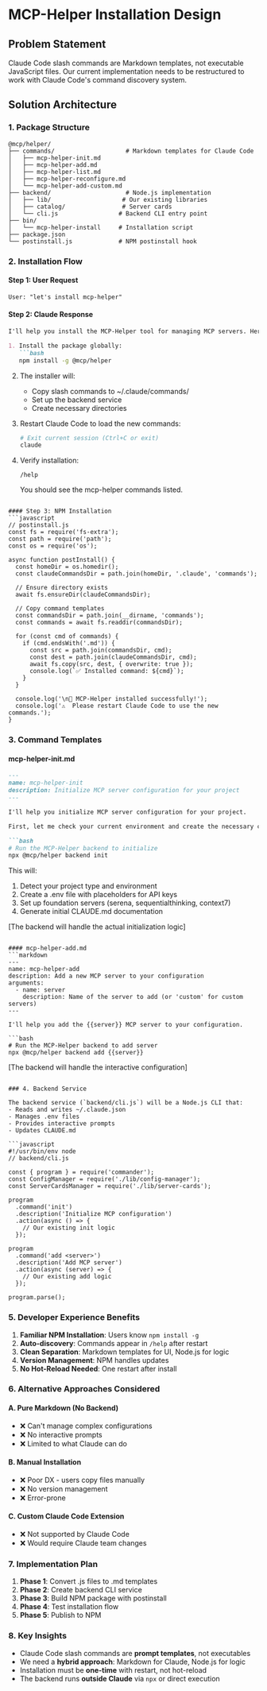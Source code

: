 # MCP-Helper Installation Design

## Problem Statement
Claude Code slash commands are Markdown templates, not executable JavaScript files. Our current implementation needs to be restructured to work with Claude Code's command discovery system.

## Solution Architecture

### 1. Package Structure
```
@mcp/helper/
├── commands/                    # Markdown templates for Claude Code
│   ├── mcp-helper-init.md
│   ├── mcp-helper-add.md
│   ├── mcp-helper-list.md
│   ├── mcp-helper-reconfigure.md
│   └── mcp-helper-add-custom.md
├── backend/                     # Node.js implementation
│   ├── lib/                    # Our existing libraries
│   ├── catalog/                # Server cards
│   └── cli.js                 # Backend CLI entry point
├── bin/
│   └── mcp-helper-install     # Installation script
├── package.json
└── postinstall.js             # NPM postinstall hook
```

### 2. Installation Flow

#### Step 1: User Request
```
User: "let's install mcp-helper"
```

#### Step 2: Claude Response
```markdown
I'll help you install the MCP-Helper tool for managing MCP servers. Here's how:

1. Install the package globally:
   ```bash
   npm install -g @mcp/helper
   ```

2. The installer will:
   - Copy slash commands to ~/.claude/commands/
   - Set up the backend service
   - Create necessary directories

3. Restart Claude Code to load the new commands:
   ```bash
   # Exit current session (Ctrl+C or exit)
   claude
   ```

4. Verify installation:
   ```
   /help
   ```
   You should see the mcp-helper commands listed.
```

#### Step 3: NPM Installation
```javascript
// postinstall.js
const fs = require('fs-extra');
const path = require('path');
const os = require('os');

async function postInstall() {
  const homeDir = os.homedir();
  const claudeCommandsDir = path.join(homeDir, '.claude', 'commands');
  
  // Ensure directory exists
  await fs.ensureDir(claudeCommandsDir);
  
  // Copy command templates
  const commandsDir = path.join(__dirname, 'commands');
  const commands = await fs.readdir(commandsDir);
  
  for (const cmd of commands) {
    if (cmd.endsWith('.md')) {
      const src = path.join(commandsDir, cmd);
      const dest = path.join(claudeCommandsDir, cmd);
      await fs.copy(src, dest, { overwrite: true });
      console.log(`✅ Installed command: ${cmd}`);
    }
  }
  
  console.log('\n🎉 MCP-Helper installed successfully!');
  console.log('⚠️  Please restart Claude Code to use the new commands.');
}
```

### 3. Command Templates

#### mcp-helper-init.md
```markdown
---
name: mcp-helper-init
description: Initialize MCP server configuration for your project
---

I'll help you initialize MCP server configuration for your project.

First, let me check your current environment and create the necessary configuration files.

```bash
# Run the MCP-Helper backend to initialize
npx @mcp/helper backend init
```

This will:
1. Detect your project type and environment
2. Create a .env file with placeholders for API keys
3. Set up foundation servers (serena, sequentialthinking, context7)
4. Generate initial CLAUDE.md documentation

[The backend will handle the actual initialization logic]
```

#### mcp-helper-add.md
```markdown
---
name: mcp-helper-add
description: Add a new MCP server to your configuration
arguments:
  - name: server
    description: Name of the server to add (or 'custom' for custom servers)
---

I'll help you add the {{server}} MCP server to your configuration.

```bash
# Run the MCP-Helper backend to add server
npx @mcp/helper backend add {{server}}
```

[The backend will handle the interactive configuration]
```

### 4. Backend Service

The backend service (`backend/cli.js`) will be a Node.js CLI that:
- Reads and writes ~/.claude.json
- Manages .env files
- Provides interactive prompts
- Updates CLAUDE.md

```javascript
#!/usr/bin/env node
// backend/cli.js

const { program } = require('commander');
const ConfigManager = require('./lib/config-manager');
const ServerCardsManager = require('./lib/server-cards');

program
  .command('init')
  .description('Initialize MCP configuration')
  .action(async () => {
    // Our existing init logic
  });

program
  .command('add <server>')
  .description('Add MCP server')
  .action(async (server) => {
    // Our existing add logic
  });

program.parse();
```

### 5. Developer Experience Benefits

1. **Familiar NPM Installation**: Users know `npm install -g`
2. **Auto-discovery**: Commands appear in `/help` after restart
3. **Clean Separation**: Markdown templates for UI, Node.js for logic
4. **Version Management**: NPM handles updates
5. **No Hot-Reload Needed**: One restart after install

### 6. Alternative Approaches Considered

#### A. Pure Markdown (No Backend)
- ❌ Can't manage complex configurations
- ❌ No interactive prompts
- ❌ Limited to what Claude can do

#### B. Manual Installation
- ❌ Poor DX - users copy files manually
- ❌ No version management
- ❌ Error-prone

#### C. Custom Claude Code Extension
- ❌ Not supported by Claude Code
- ❌ Would require Claude team changes

### 7. Implementation Plan

1. **Phase 1**: Convert .js files to .md templates
2. **Phase 2**: Create backend CLI service
3. **Phase 3**: Build NPM package with postinstall
4. **Phase 4**: Test installation flow
5. **Phase 5**: Publish to NPM

### 8. Key Insights

- Claude Code slash commands are **prompt templates**, not executables
- We need a **hybrid approach**: Markdown for Claude, Node.js for logic
- Installation must be **one-time** with restart, not hot-reload
- The backend runs **outside Claude** via `npx` or direct execution